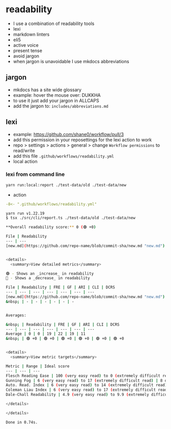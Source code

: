 # readability

- I use a combination of readability tools
- lexi
- markdown linters
- eli5
- active voice
- present tense
- avoid jargon
- when jargon is unavoidable I use mkdocs abbreviations

## jargon

- mkdocs has a site wide glossary
- example: hover the mouse over: DUKKHA
- to use it just add your jargon in ALLCAPS
- add the jargon to: `includes/abbreviations.md`

## lexi

- example: <https://github.com/shane0/workflow/pull/3>
- add this permission in your reposettings for the lexi action to work
- repo > settings > actions > general > change `Workflow permissions` to read/write
- add this file `.github/workflows/readability.yml`
- local action

### lexi from command line

```sh
yarn run:local:report ./test-data/old ./test-data/new
```

- action

```yaml
-8<- ".github/workflows/readability.yml"
```

```sh
yarn run v1.22.19
$ tsx ./src/cli/report.ts ./test-data/old ./test-data/new

**Overall readability score:** 0 (🟢 +0)

File | Readability
--- | ---
[new.md](https://github.com/repo-name/blob/commit-sha/new.md "new.md") | 0 (-)


<details>
  <summary>View detailed metrics</summary>

🟢 - Shows an _increase_ in readability
🔴 - Shows a _decrease_ in readability

File | Readability | FRE | GF | ARI | CLI | DCRS
--- | --- | --- | --- | --- | --- | ---
[new.md](https://github.com/repo-name/blob/commit-sha/new.md "new.md") | 0 | 0 | 19 | 22 | 19 | 11
&nbsp; | - | - | - | - | - | -


Averages:

&nbsp; | Readability | FRE | GF | ARI | CLI | DCRS
--- | --- | --- | --- | --- | --- | ---
Average | 0 | 0 | 19 | 22 | 19 | 11
&nbsp; | 🟢 +0 | 🟢 +0 | 🟢 +0 | 🟢 +0 | 🟢 +0 | 🟢 +0


<details>
  <summary>View metric targets</summary>

Metric | Range | Ideal score
--- | --- | ---
Flesch Reading Ease | 100 (very easy read) to 0 (extremely difficult read) | 60
Gunning Fog | 6 (very easy read) to 17 (extremely difficult read) | 8 or less
Auto. Read. Index | 6 (very easy read) to 14 (extremely difficult read) | 8 or less
Coleman Liau Index | 6 (very easy read) to 17 (extremely difficult read) | 8 or less
Dale-Chall Readability | 4.9 (very easy read) to 9.9 (extremely difficult read) | 6.9 or less

</details>

</details>

Done in 0.74s.
```
